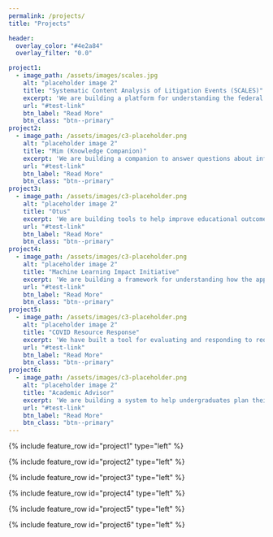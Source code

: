 ```yaml
---
permalink: /projects/
title: "Projects"

header:
  overlay_color: "#4e2a84"
  overlay_filter: "0.0"

project1:
  - image_path: /assets/images/scales.jpg
    alt: "placeholder image 2"
    title: "Systematic Content Analysis of Litigation Events (SCALES)"
    excerpt: 'We are building a platform for understanding the federal judicial system through conversation, the Systematic Content Analysis of Litigation Events (SCALES).  For legal scholars, journalists, and laypeople who have questions about the courts, our work allows them to find answers without writing queries or phoning experts.  Much like a modern search engine, users can idly browse or pointedly inquire and the system will respond with an answer, a series of records, or a visualization as appropriate.  Analyses which once required a team of technologists and attorneys are now accessible to anyone with a web browser.'
    url: "#test-link"
    btn_label: "Read More"
    btn_class: "btn--primary"
project2:
  - image_path: /assets/images/c3-placeholder.png
    alt: "placeholder image 2"
    title: "Mim (Knowledge Companion)"
    excerpt: 'We are building a companion to answer questions about information found in unstructured text - in particular, encyclopedia articles.  Users often consult encyclopedias because they want to know something, not because they want to read articles.  But text is invariant in the face of varying users’ needs.  Our system elevates static writing into a dynamic presence, enabling users to discover and dissect information through conversation.  If you want to know something, you no longer need to research the answer: you can just ask.'
    url: "#test-link"
    btn_label: "Read More"
    btn_class: "btn--primary"
project3:
  - image_path: /assets/images/c3-placeholder.png
    alt: "placeholder image 2"
    title: "Otus"
    excerpt: 'We are building tools to help improve educational outcomes and experiences for students and teachers.  Rather than building instruments to digitize existing curricula, however, we are instead seeking to design mechanisms that improve engagement and learning.  Schools and their assorted technology partners are increasingly capturing operational data about student activity and performance; there is as of yet an unmet opportunity to mine this data for insights into student achievement.  We believe these data can help teachers to deliver more effective and personalized instruction, and in so doing meaningfully improve the school experience for students and communities.'
    url: "#test-link"
    btn_label: "Read More"
    btn_class: "btn--primary"
project4:
  - image_path: /assets/images/c3-placeholder.png
    alt: "placeholder image 2"
    title: "Machine Learning Impact Initiative"
    excerpt: 'We are building a framework for understanding how the application of machine learning technologies may impact human health and safety.  The emergence of the internet of things and the growth of digital culture creates new pressures and opportunities for human beings.  While many researchers have done important work on singular issues such as algorithmic fairness, the holistic implications of these changes are both constantly evolving and incompletely understood.  We seek to build upon these efforts to develop a broad, comprehensive perspective which can guide future researchers and policymakers.'
    url: "#test-link"
    btn_label: "Read More"
    btn_class: "btn--primary"
project5:
  - image_path: /assets/images/c3-placeholder.png
    alt: "placeholder image 2"
    title: "COVID Resource Response"
    excerpt: 'We have built a tool for evaluating and responding to requests for essential resources in emergency situations.  Crises, such as the ongoing coronavirus pandemic, require extraordinary mobilization of expertise and resources beyond what established networks and policies can provide.  Credible information and open communication are foundational to mounting a proper response, so we developed both an exchange, for sharing and obtaining critical resources, and a dashboard, for illustrating where and which needs are most pressing.  Organizations and policymakers armed with these tools can make better decisions about allocations and interventions - whatever the issue at hand may be. '
    url: "#test-link"
    btn_label: "Read More"
    btn_class: "btn--primary"
project6:
  - image_path: /assets/images/c3-placeholder.png
    alt: "placeholder image 2"
    title: "Academic Advisor"
    excerpt: 'We are building a system to help undergraduates plan their academic futures at Northwestern.  Students have a wealth of choices, but a dearth of support for choosing: academic counsellors are limited in number and availability.  Our system consolidates information pertaining to Northwestern courses and standards and draws upon this to offer recommendations, options, and clarity to students.  Rather than having to schedule an appointment, students instead can immediately consult with our Advisor.  Students can address their needs more quickly, and counsellors can focus their time on the more complex academic issues.'
    url: "#test-link"
    btn_label: "Read More"
    btn_class: "btn--primary"
---
```


{% include feature_row id="project1" type="left" %}

{% include feature_row id="project2" type="left" %}

{% include feature_row id="project3" type="left" %}

{% include feature_row id="project4" type="left" %}

{% include feature_row id="project5" type="left" %}

{% include feature_row id="project6" type="left" %}